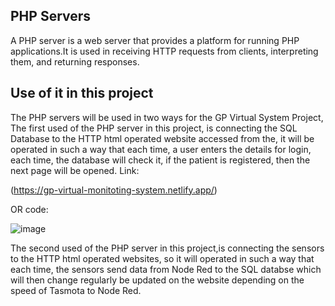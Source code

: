 ## PHP Servers
A PHP server is a web server that provides a platform for running PHP applications.It is used in receiving HTTP requests from clients, interpreting them, and returning responses.

## Use of it in this project
The PHP servers will be used in two ways for the GP Virtual System Project,
The first used of the PHP server in this project, is connecting the SQL Database to the HTTP html operated website accessed from the,
it will be operated in such a way that each time, a user enters the details for login, each time, the database will check it, if the patient is registered, then the next page will be opened. 
Link:

(https://gp-virtual-monitoting-system.netlify.app/) 

OR code: 

![image](https://github.com/MMemon2003/HealthProject2024/assets/146339735/82f3ddd1-df65-4c2d-8065-4ec232dce653)

The second used of the PHP server in this project,is connecting the sensors to the HTTP html operated websites, 
so it will operated in such a way that each time, the sensors send data from Node Red to the SQL databse which will then change regularly be updated on the website depending on the speed of Tasmota to Node Red. 


